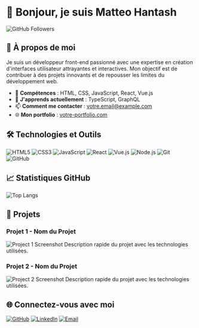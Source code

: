 # 👋 Bonjour, je suis Matteo Hantash

![GitHub Followers](https://img.shields.io/github/followers/yourusername?label=Followers&style=social)

## 🚀 À propos de moi

Je suis un développeur front-end passionné avec une expertise en création d'interfaces utilisateur attrayantes et interactives. Mon objectif est de contribuer à des projets innovants et de repousser les limites du développement web.

- 🎨 **Compétences** : HTML, CSS, JavaScript, React, Vue.js
- 🌱 **J'apprends actuellement** : TypeScript, GraphQL
- 📫 **Comment me contacter** : [votre.email@example.com](mailto:votre.email@example.com)
- 🌐 **Mon portfolio** : [votre-portfolio.com](http://votre-portfolio.com)

## 🛠️ Technologies et Outils

![HTML5](https://img.shields.io/badge/-HTML5-E34F26?style=flat&logo=html5&logoColor=white)
![CSS3](https://img.shields.io/badge/-CSS3-1572B6?style=flat&logo=css3&logoColor=white)
![JavaScript](https://img.shields.io/badge/-JavaScript-F7DF1E?style=flat&logo=javascript&logoColor=black)
![React](https://img.shields.io/badge/-React-61DAFB?style=flat&logo=react&logoColor=black)
![Vue.js](https://img.shields.io/badge/-Vue.js-4FC08D?style=flat&logo=vue-dot-js&logoColor=white)
![Node.js](https://img.shields.io/badge/-Node.js-339933?style=flat&logo=node-dot-js&logoColor=white)
![Git](https://img.shields.io/badge/-Git-F05032?style=flat&logo=git&logoColor=white)
![GitHub](https://img.shields.io/badge/-GitHub-181717?style=flat&logo=github&logoColor=white)

## 📈 Statistiques GitHub

![Top Langs](https://github-readme-stats.vercel.app/api/top-langs/?username=yourusername&layout=compact&theme=radical)

## 🎨 Projets

### Projet 1 - Nom du Projet
![Project 1 Screenshot](https://via.placeholder.com/400x200)
Description rapide du projet avec les technologies utilisées.

### Projet 2 - Nom du Projet
![Project 2 Screenshot](https://via.placeholder.com/400x200)
Description rapide du projet avec les technologies utilisées.

## 🌐 Connectez-vous avec moi

<p align="left">
  <a href="https://github.com/matteohts" target="_blank"><img alt="GitHub" src="https://img.shields.io/badge/GitHub-181717?style=flat&logo=github&logoColor=white"></a>
  <a href="https://www.linkedin.com/in/matteo-hantash/" target="_blank"><img alt="LinkedIn" src="https://img.shields.io/badge/LinkedIn-0077B5?style=flat&logo=linkedin&logoColor=white"></a>
  <a href="mailto:matteo.hts@gmail.com" target="_blank"><img alt="Email" src="https://img.shields.io/badge/Email-D14836?style=flat&logo=gmail&logoColor=white"></a>
</p>
